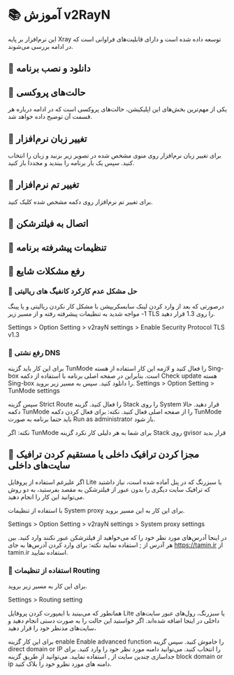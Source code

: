 # 📚 آموزش v2RayN
این نرم‌افزار بر پایه Xray توسعه داده شده است و دارای قابلیت‌های فراوانی است که در ادامه بررسی می‌شوند.

## 📗 دانلود و نصب برنامه

## 📗 حالت‌های پروکسی
یکی از مهم‌ترین بخش‌های این اپلیکیشن، حالت‌های پروکسی است که در ادامه درباره هر قسمت آن توضیح داده خواهد شد.

## 📗 تغییر زبان نرم‌افزار
برای تغییر زبان نرم‌افزار روی منوی مشخص شده در تصویر زیر بزنید و زبان را انتخاب کنید. سپس یک بار برنامه را ببندید و مجددا باز کنید.


## 📗 تغییر تم نرم‌افزار
برای تغییر تم نرم‌افزار روی دکمه مشخص شده کلیک کنید.


## 📗 اتصال به فیلترشکن

## 📗 تنظیمات پیشرفته برنامه

## 📗 رفع مشکلات شایع
### 📕 حل مشکل عدم کارکرد کانفیگ های ریالیتی

درصورتی که بعد از وارد کردن لینک سابسکریپشن با مشکل کار نکردن ریالیتی و یا پینگ 1- مواجه شدید  به تنظیمات پیشرفته رفته و از مسیر زیر TLS  را روی 1.3 قرار دهید.

Settings > Option Setting > v2rayN settings > Enable Security Protocol TLS v1.3    


### 📕 رفع نشتی DNS
برای این کار باید گزینه TunMode را فعال کنید و لازمه این کار استفاده از هسته Sing-box است. بنابراین در صفحه اصلی برنامه با استفاده از دکمه Check update هسته Sing-box را دانلود کنید.
سپس به مسیر زیر بروید.
Settings > Option Setting > TunMode settings

سپس گزینه Strict Route را فعال کنید.
گزینه Stack را روی System قرار دهید.
حالا دکمه TunMode را از صفحه اصلی فعال کنید.
نکته: برای فعال کردن دکمه TunMode باید حتما برنامه به صورت Run as administrator باز شود.

نکته: اگر TunMode برای شما به هر دلیلی کار نکرد گزینه Stack روی gvisor قرار بدید 

## 📗 مجزا کردن ترافیک داخلی یا مستقیم کردن ترافیک سایت‌های داخلی
اگر علیرغم استفاده از پروفایل‌ Lite یا سبزرنگ که در پنل آماده شده است، نیاز داشتید که ترافیک سایت دیگری را بدون عبور از فیلترشکن به مقصد بفرستید، به دو روش می‌توانید این کار را انجام دهید.

با استفاده از تنظیمات System proxy
برای این کار به این مسیر بروید.

Settings > Option Setting > v2rayN settings > System proxy settings

در اینجا آدرس‌های مورد نظر خود را که می‌خواهید از فیلترشکن عبور نکنند وارد کنید. بین هر آدرس از ; استفاده نمایید
نکته: برای وارد کردن آدرس‌ها به جای https://tamin.ir از tamin.ir استفاده نمایید.

### 📕 استفاده از تنظیمات Routing


برای این کار به مسیر زیر بروید.

 Settings > Routing setting

همانطور که می‌بینید با ایمپورت کردن پروفایل Lite یا سبزرنگ، رول‌های عبور سایت‌های داخلی در اینجا اضافه شده‌اند. اگر خواستید این حالت را به صورت دستی انجام دهید و سایت‌های مدنظر خود را قرار دهید،

برای این کار گزینه enable Enable advanced function را خاموش کنید.
سپس گزینه direct domain or IP را انتخاب کنید.
می‌توانید دامنه مورد نظر خود را وارد کنید. برای جداسازی چندین سایت از , استفاده نمایید.
می‌توانید از طریق گزینه block domain or ip دامنه های مورد نظرو خود را بلاک کنید.

